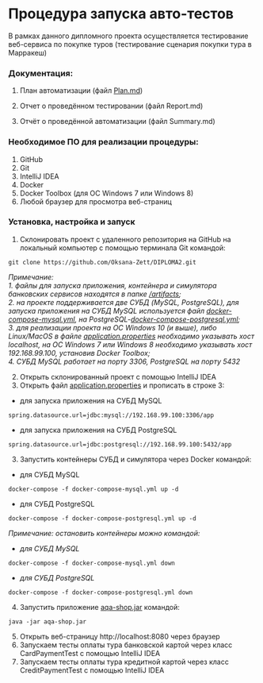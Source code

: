# Процедура запуска авто-тестов #

В рамках данного дипломного проекта осуществляется тестирование веб-сервиса по покупке туров (тестирование сценария покупки тура в Марракеш)

### Документация:
 1. План автоматизации (файл [Plan.md](https://github.com/Oksana-Zett/DIPLOMA2/blob/master/Plan.md))

 1. Отчет о проведённом тестировании (файл Report.md)
 1. Отчёт о проведённой автоматизации (файл Summary.md)

### Необходимое ПО для реализации процедуры:
1. GitHub
1. Git
1. IntelliJ IDEA
1. Docker
1. Docker Toolbox (для ОС Windows 7 или  Windows 8)
1. Любой браузер для просмотра веб-страниц 

### Установка, настройка и запуск

1. Склонировать проект с удаленного репозитория на GitHub на локальный компьютер с помощью терминала Git командой: 
```
git clone https://github.com/Oksana-Zett/DIPLOMA2.git
```

*Примечание:*  
*1. файлы для запуска приложения, контейнера и симулятора банковских сервисов находятся в папке [/artifacts](https://github.com/Oksana-Zett/DIPLOMA2/tree/master/artifacts);*  
*2. на проекте поддерживается две СУБД (MySQL, PostgreSQL), для запуска приложения на СУБД MySQL используется файл [docker-compose-mysql.yml](https://github.com/Oksana-Zett/DIPLOMA2/blob/master/artifacts/docker-compose-mysql.yml), на PostgreSQL-[docker-compose-postgresql.yml](https://github.com/Oksana-Zett/DIPLOMA2/blob/master/artifacts/docker-compose-postgresql.yml);*  
*3. для реализации проекта на ОС Windows 10 (и выше), либо Linux/MacOS в файле [application.properties](https://github.com/Oksana-Zett/DIPLOMA2/blob/master/artifacts/application.properties) необходимо указывать хост localhost, на ОС Windows 7 или  Windows 8 необходимо указывать хост 192.168.99.100, установив Docker Toolbox;*  
*4. СУБД MySQL работает на порту 3306, PostgreSQL на порту 5432*

2. Открыть склонированный проект с помощью IntelliJ IDEA
3. Открыть файл [application.properties](https://github.com/Oksana-Zett/DIPLOMA2/blob/master/artifacts/application.properties) и прописать в строке 3:
- для запуска приложения на СУБД MySQL 
```
spring.datasource.url=jdbc:mysql://192.168.99.100:3306/app
``` 
  - для запуска приложения на СУБД PostgreSQL 
```
spring.datasource.url=jdbc:postgresql://192.168.99.100:5432/app
``` 
3. Запустить контейнеры СУБД и симулятора через Docker командой: 
- для СУБД MySQL
```
docker-compose -f docker-compose-mysql.yml up -d
```
- для СУБД PostgreSQL
```
docker-compose -f docker-compose-postgresql.yml up -d
```
*Примечание: остановить контейнеры можно командой:*
- *для СУБД MySQL*
```
docker-compose -f docker-compose-mysql.yml down
```
- *для СУБД PostgreSQL*
```
docker-compose -f docker-compose-postgresql.yml down
```
4. Запустить приложение [aqa-shop.jar](https://github.com/Oksana-Zett/DIPLOMA2/blob/master/artifacts/aqa-shop.jar) командой:
```
java -jar aqa-shop.jar
```
5. Открыть веб-страницу http://localhost:8080 через браузер 
6. Запускаем тесты оплаты тура банковской картой через класс CardPaymentTest с помощью IntelliJ IDEA 
7. Запускаем тесты оплаты тура кредитной картой через класс CreditPaymentTest с помощью IntelliJ IDEA
 
